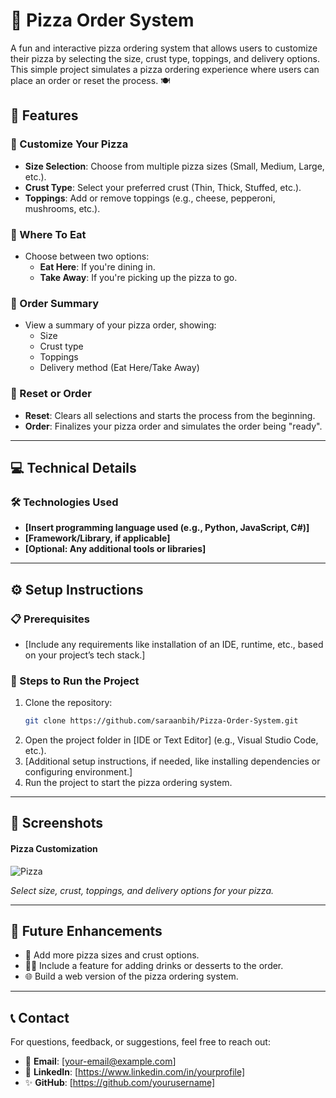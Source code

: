 # **🍕 Pizza Order System**

A fun and interactive pizza ordering system that allows users to customize their pizza by selecting the size, crust type, toppings, and delivery options. This simple project simulates a pizza ordering experience where users can place an order or reset the process. 🍽️

## **🌟 Features**

### **🍕 Customize Your Pizza**
- **Size Selection**: Choose from multiple pizza sizes (Small, Medium, Large, etc.).
- **Crust Type**: Select your preferred crust (Thin, Thick, Stuffed, etc.).
- **Toppings**: Add or remove toppings (e.g., cheese, pepperoni, mushrooms, etc.).

### **📍 Where To Eat**
- Choose between two options:
  - **Eat Here**: If you're dining in.
  - **Take Away**: If you're picking up the pizza to go.

### **📝 Order Summary**
- View a summary of your pizza order, showing:
  - Size
  - Crust type
  - Toppings
  - Delivery method (Eat Here/Take Away)
  
### **🔄 Reset or Order**
- **Reset**: Clears all selections and starts the process from the beginning.
- **Order**: Finalizes your pizza order and simulates the order being "ready".

---

## **💻 Technical Details**

### **🛠 Technologies Used**
- **[Insert programming language used (e.g., Python, JavaScript, C#)]**
- **[Framework/Library, if applicable]**
- **[Optional: Any additional tools or libraries]**

---

## **⚙️ Setup Instructions**

### **📋 Prerequisites**
- [Include any requirements like installation of an IDE, runtime, etc., based on your project’s tech stack.]

### **🚀 Steps to Run the Project**
1. Clone the repository:
   ```bash
   git clone https://github.com/saraanbih/Pizza-Order-System.git
   ```
2. Open the project folder in [IDE or Text Editor] (e.g., Visual Studio Code, etc.).
3. [Additional setup instructions, if needed, like installing dependencies or configuring environment.]
4. Run the project to start the pizza ordering system.

---

## **📸 Screenshots**

#### **Pizza Customization**
![Pizza](https://github.com/user-attachments/assets/bc6f0aad-8c62-4591-af3d-e436e5b11f25)

*Select size, crust, toppings, and delivery options for your pizza.*



---

## **🔮 Future Enhancements**
- 🍕 Add more pizza sizes and crust options.
- 🧑‍🍳 Include a feature for adding drinks or desserts to the order.
- 🌐 Build a web version of the pizza ordering system.

---

## **📞 Contact**
For questions, feedback, or suggestions, feel free to reach out:

- 📧 **Email**: [your-email@example.com]
- 💼 **LinkedIn**: [https://www.linkedin.com/in/yourprofile]
- ✨ **GitHub**: [https://github.com/yourusername]
```

